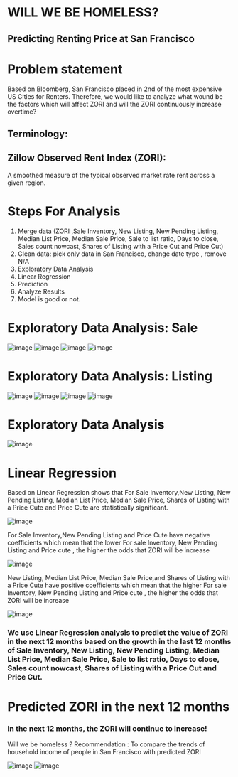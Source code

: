 # WILL WE BE HOMELESS?
## Predicting Renting Price at San Francisco

# Problem statement
Based on Bloomberg, San Francisco placed in 2nd of the most expensive US Cities for Renters. Therefore, we would like to analyze what wound be the factors which will affect ZORI and will the ZORI continuously increase overtime? 

## Terminology:
## Zillow Observed Rent Index (ZORI):
A smoothed measure of the typical observed market rate rent across a given region.

# Steps For Analysis
1. Merge data (ZORI ,Sale Inventory, New Listing, New Pending Listing, Median List Price, Median Sale Price, Sale to list ratio, Days to close, Sales count nowcast, Shares of Listing with a Price Cut  and Price Cut)
2. Clean data: pick only data in San Francisco, change date type , remove N/A  
3. Exploratory Data Analysis
4. Linear Regression 
5. Prediction 
6. Analyze Results
7. Model is good or not.

# Exploratory Data Analysis: Sale
![image](https://user-images.githubusercontent.com/121316449/218261837-a9a9befb-b3b6-4884-a778-3e9c08e286be.png)  ![image](https://user-images.githubusercontent.com/121316449/218261858-1d2c64d4-6cb3-4346-b16f-0def51139e1d.png)
![image](https://user-images.githubusercontent.com/121316449/218261882-26fb3961-bbac-49f6-a379-693a678d74d0.png)  ![image](https://user-images.githubusercontent.com/121316449/218261895-d9ec99a5-bee6-4475-8165-8f2772d89536.png)

# Exploratory Data Analysis: Listing
![image](https://user-images.githubusercontent.com/121316449/218261961-0d48b5f0-ce93-4836-a938-20d697fae98c.png)  ![image](https://user-images.githubusercontent.com/121316449/218261966-dd1c9d47-e1e5-45ce-98dd-00162765f859.png)
![image](https://user-images.githubusercontent.com/121316449/218261971-8166739e-9c17-4b25-8384-52fb2c0c0d14.png)  ![image](https://user-images.githubusercontent.com/121316449/218261976-956ac80f-4ea6-4f37-9838-f941c296368a.png)

# Exploratory Data Analysis
![image](https://user-images.githubusercontent.com/121316449/218262204-c40cafd6-0af2-4615-ad27-8ddbcad42900.png)

# Linear Regression
Based on Linear Regression shows that For Sale Inventory,New Listing, New Pending Listing, Median List Price, Median Sale Price, Shares of Listing with a Price Cute and Price Cute are statistically significant.

![image](https://user-images.githubusercontent.com/121316449/218262241-b8926f41-0489-455d-ac2c-099d38236fbc.png)


For Sale Inventory,New Pending Listing and Price Cute have negative coefficients which mean that the lower For sale Inventory, New Pending Listing and Price cute , the higher the odds that ZORI will be increase

![image](https://user-images.githubusercontent.com/121316449/218262286-12925430-20d4-402b-981c-0a474d047bd0.png)

New Listing, Median List Price, Median Sale Price,and Shares of Listing with a Price Cute have positive coefficients which mean that the higher For sale Inventory, New Pending Listing and Price cute , the higher the odds that ZORI will be increase

![image](https://user-images.githubusercontent.com/121316449/218262333-47e3692e-0688-4e2a-853f-b36e968e7272.png)


### We use Linear Regression analysis to predict the value of ZORI in the next 12 months based on the growth in the last 12 months of Sale Inventory, New Listing, New Pending Listing, Median List Price, Median Sale Price, Sale to list ratio, Days to close, Sales count nowcast, Shares of Listing with a Price Cut  and Price Cut. 

# Predicted ZORI in the next 12 months 

### In the next 12 months, the ZORI will continue to increase!
Will we be homeless ? Recommendation :  To compare the trends of household income of people in San Francisco with predicted ZORI

![image](https://user-images.githubusercontent.com/121316449/218262444-57731074-4ee2-4f77-ac40-e65ff067473f.png)  ![image](https://user-images.githubusercontent.com/121316449/218262453-f7d9328b-b536-4ffc-8891-cc881e6161ad.png)




